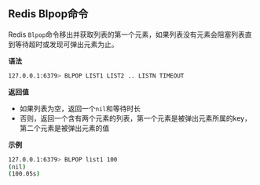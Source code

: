 ## Redis Blpop命令

Redis `Blpop`命令移出并获取列表的第一个元素，如果列表没有元素会阻塞列表直到等待超时或发现可弹出元素为止。

**语法**

```bash
127.0.0.1:6379> BLPOP LIST1 LIST2 .. LISTN TIMEOUT
```

**返回值**

* 如果列表为空，返回一个`nil`和等待时长
* 否则，返回一个含有两个元素的列表，第一个元素是被弹出元素所属的key，第二个元素是被弹出元素的值

**示例**

```bash
127.0.0.1:6379> BLPOP list1 100
(nil)
(100.05s)
```
